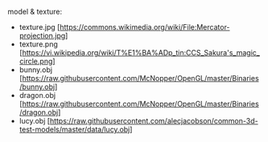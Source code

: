 model & texture:
-    texture.jpg [https://commons.wikimedia.org/wiki/File:Mercator-projection.jpg]
-    texture.png [https://vi.wikipedia.org/wiki/T%E1%BA%ADp_tin:CCS_Sakura's_magic_circle.png]
-    bunny.obj [https://raw.githubusercontent.com/McNopper/OpenGL/master/Binaries/bunny.obj]
-    dragon.obj [https://raw.githubusercontent.com/McNopper/OpenGL/master/Binaries/dragon.obj]
-    lucy.obj [https://raw.githubusercontent.com/alecjacobson/common-3d-test-models/master/data/lucy.obj]
